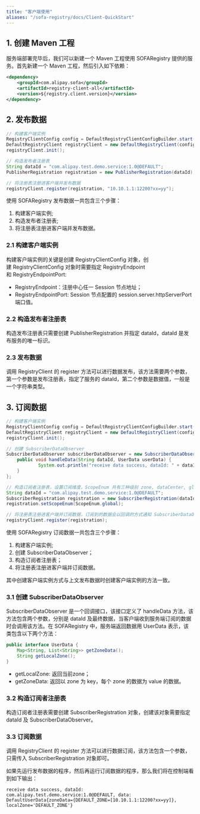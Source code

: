 ```yaml
---
title: "客户端使用"
aliases: "/sofa-registry/docs/Client-QuickStart"
---
```


## 1. 创建 Maven 工程

服务端部署完毕后，我们可以新建一个 Maven 工程使用 SOFARegistry 提供的服务。首先新建一个 Maven 工程，然后引入如下依赖：

```xml
<dependency>
    <groupId>com.alipay.sofa</groupId>
    <artifactId>registry-client-all</artifactId>
    <version>${registry.client.version}</version>
</dependency>
```

## 2. 发布数据

```java
// 构建客户端实例
RegistryClientConfig config = DefaultRegistryClientConfigBuilder.start().setRegistryEndpoint("127.0.0.1").setRegistryEndpointPort(9603).build();
DefaultRegistryClient registryClient = new DefaultRegistryClient(config);
registryClient.init();

// 构造发布者注册表
String dataId = "com.alipay.test.demo.service:1.0@DEFAULT";
PublisherRegistration registration = new PublisherRegistration(dataId);

// 将注册表注册进客户端并发布数据
registryClient.register(registration, "10.10.1.1:12200?xx=yy");
```

使用 SOFARegistry 发布数据一共包含三个步骤：

1. 构建客户端实例;
1. 构造发布者注册表;
1. 将注册表注册进客户端并发布数据。


### 2.1 构建客户端实例
构建客户端实例的关键是创建 RegistryClientConfig 对象，创建 RegistryClientConfig 对象时需要指定 RegistryEndpoint 和 RegistryEndpointPort:

* RegistryEndpoint：注册中心任一 Session 节点地址；
* RegistryEndpointPort: Session 节点配置的 session.server.httpServerPort 端口值。


### 2.2 构造发布者注册表
构造发布注册表只需要创建 PublisherRegistration 并指定 dataId，dataId 是发布服务的唯一标识。


### 2.3 发布数据
调用 RegistryClient 的 register 方法可以进行数据发布，该方法需要两个参数，第一个参数是发布注册表，指定了服务的 dataId，第二个参数是数据值，一般是一个字符串类型。

## 3. 订阅数据

```java
// 构建客户端实例
RegistryClientConfig config = DefaultRegistryClientConfigBuilder.start().setRegistryEndpoint("127.0.0.1").setRegistryEndpointPort(9603).build();
DefaultRegistryClient registryClient = new DefaultRegistryClient(config);
registryClient.init();

// 创建 SubscriberDataObserver 
SubscriberDataObserver subscriberDataObserver = new SubscriberDataObserver() {
  	public void handleData(String dataId, UserData userData) {
    		System.out.println("receive data success, dataId: " + dataId + ", data: " + userData);
  	}
};

// 构造订阅者注册表，设置订阅维度，ScopeEnum 共有三种级别 zone, dataCenter, global
String dataId = "com.alipay.test.demo.service:1.0@DEFAULT";
SubscriberRegistration registration = new SubscriberRegistration(dataId, subscriberDataObserver);
registration.setScopeEnum(ScopeEnum.global);

// 将注册表注册进客户端并订阅数据，订阅到的数据会以回调的方式通知 SubscriberDataObserver
registryClient.register(registration);
```

使用 SOFARegistry 订阅数据一共包含三个步骤：

1. 构建客户端实例;
2. 创建 SubscriberDataObserver；
3. 构造订阅者注册表；
4. 将注册表注册进客户端并订阅数据。

其中创建客户端实例方式与上文发布数据时创建客户端实例的方法一致。

### 3.1 创建 SubscriberDataObserver
SubscriberDataObserver 是一个回调接口，该接口定义了 handleData 方法，该方法包含两个参数，分别是 dataId 及最终数据，当客户端收到服务端订阅的数据时会调用该方法。在 SOFARegistry 中，服务端返回数据用 UserData 表示，该类包含以下两个方法：

```java
public interface UserData {
    Map<String, List<String>> getZoneData();
    String getLocalZone();
}
```

* getLocalZone: 返回当前zone；
* getZoneData: 返回以 zone 为 key，每个 zone 的数据为 value 的数据。

### 3.2 构造订阅者注册表

构造订阅者注册表需要创建 SubscriberRegistration 对象，创建该对象需要指定 dataId 及 SubscriberDataObserver。

### 3.3 订阅数据

调用 RegistryClient 的 register 方法可以进行数据订阅，该方法包含一个参数，只需传入 SubscriberRegistration 对象即可。

如果先运行发布数据的程序，然后再运行订阅数据的程序，那么我们将在控制端看到如下输出：

```plain
receive data success, dataId: com.alipay.test.demo.service:1.0@DEFAULT, data: DefaultUserData{zoneData={DEFAULT_ZONE=[10.10.1.1:12200?xx=yy]}, localZone='DEFAULT_ZONE'}
```


